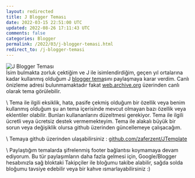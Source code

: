 ```yaml
---           
layout: redirected
title: J Blogger Teması
date: 2022-03-15 22:51:00 UTC
updated: 2022-08-26 17:11:43 UTC
comments: false
categories: Blogger
permalink: /2022/03/j-blogger-temasi.html
redirect_to: /j-blogger-temasi
---
```

![J Blogger Teması](https://blogger.googleusercontent.com/img/b/R29vZ2xl/AVvXsEh-XZhqavnz_ZkgKTpxASgiJA8J3LqIbQrCmMD3lEtMQUOYLdVUjGpK6HFYPRbTagxPK3JalFEmgbd-d6g5TeAWZ_Fs8971LohmkH33a05UBjvsMqYa8XDToUxei__AfaB_l0oQrN4wr1SaTL3PFabaZFR3hOLtNqDtQs1mVFSPozVM7rOW-gIcLN3b/s1600/blogger-blogspot-jtema.webp "J Blogger Teması")  
İsim bulmakta zorluk çektiğim ve J ile isimlendirdiğim, geçen yıl ortalarına kadar kullanmış olduğum J [blogger tema](/p/blogger-temalari.html)sını paylaşmaya karar verdim. Canlı önizleme adresi bulunmamaktadır fakat [web.archive.org](https://web.archive.org/web/20210519171127/http://www.zaferzent.com/) üzerinden canlı olarak tema görülebilir.  

\\
Tema ile ilgili eksiklik, hata, pasife çekmiş olduğum bir özellik veya benim kullanmış olduğum şu an tema içerisinde mevcut olmayan bazı özellik veya eklentiler olabilir. Bunları kullananlarını düzeltmesi gerekiyor. Tema ile ilgili ücretli veya ücretsiz destek vermemekteyim. Tema ile alakalı büyük bir sorun veya değişiklik olursa github üzerinden güncellemeye çalışacağım.  

\\
Temaya github üzerinden ulaşabilirsiniz : [github.com/zaferzent/JTemplate](https://github.com/zaferzent/JTemplate)  

\\
Paylaştığım temalarda şifrelenmiş footer bağlantısı koymamaya devam ediyorum. Bu tür paylaşımların daha fazla gelmesi için, Google/Blogger hesabınızla sağ bloktaki Takipçiler ile bloğumu takibe alabilir, sağda solda bloğumu tavsiye edebilir veya bir kahve ısmarlayabilirsiniz :)
